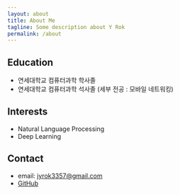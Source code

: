 ```yaml
---
layout: about
title: About Me
tagline: Some description about Y Rok
permalink: /about
---
```



## Education
- 연세대학교 컴퓨터과학 학사졸
- 연세대학교 컴퓨터과학 석사졸 (세부 전공 : 모바일 네트워킹)

## Interests
- Natural Language Processing
- Deep Learning 

## Contact
- email: jyrok3357@gmail.com
- [GitHub](https://github.com/y-rok)
